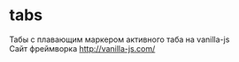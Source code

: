 # tabs
Табы с плавающим маркером активного таба на vanilla-js  
Сайт фреймворка http://vanilla-js.com/
